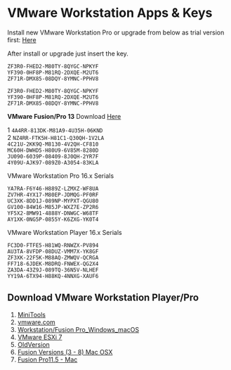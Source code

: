 # VMware Workstation Apps & Keys

Install new VMware Workstation Pro or upgrade from below as trial version first:  [Here](https://www.vmware.com/products/workstation-pro/workstation-pro-evaluation.html)

After install or upgrade just insert the key.
```
ZF3R0-FHED2-M80TY-8QYGC-NPKYF
YF390-0HF8P-M81RQ-2DXQE-M2UT6 
ZF71R-DMX85-08DQY-8YMNC-PPHV8
```

```
ZF3R0-FHED2-M80TY-8QYGC-NPKYF 
YF390-0HF8P-M81RQ-2DXQE-M2UT6 
ZF71R-DMX85-08DQY-8YMNC-PPHV8
```
**VMware Fusion/Pro 13**
Download [Here](https://archive.org/download/VMware-Fusion-Pro-13-60-with-keygen-build-2423-38079) 

1 `4A4RR-813DK-M81A9-4U35H-06KND`  
2 `NZ4RR-FTK5H-H81C1-Q30QH-1V2LA`  
`4C21U-2KK9Q-M8130-4V2QH-CF810`  
`MC60H-DWHD5-H80U9-6V85M-8280D`  
`JU090-6039P-08409-8J0QH-2YR7F`  
`4Y09U-AJK97-089Z0-A3054-83KLA`

VMware Workstation Pro 16.x Serials
```
YA7RA-F6Y46-H889Z-LZMXZ-WF8UA
ZV7HR-4YX17-M80EP-JDMQG-PF0RF
UC3XK-8DD1J-089NP-MYPXT-QGU80
GV100-84W16-M85JP-WXZ7E-ZP2R6
YF5X2-8MW91-4888Y-DNWGC-W68TF
AY1XK-0NG5P-0855Y-K6ZXG-YK0T4
```
VMware Workstation Player 16.x Serials
```
FC3D0-FTFE5-H81WQ-RNWZX-PV894
AU3TA-8VFDP-08DUZ-VMM7X-YK8GF
ZF3XK-22F5K-M88AQ-ZMWQV-QCRGA
FF718-6JDEK-M8DRQ-FNWEX-QG2X4
ZA3DA-43Z9J-089TQ-36N5V-NLHEF
YY19A-6TX94-H88KQ-4NNXG-XAUF6
```
## Download VMware Workstation Player/Pro

 1. [MiniTools](https://www.minitool.com/news/vmware-workstation-player-pro-download.html)
 2. [vmware.com](https://www.vmware.com/products/workstation-player.html)
 3. [Workstation/Fusion Pro_Windows_macOS](https://archive.org/download/vmwareworkstationarchive)
 4. [VMware ESXi 7](https://archive.org/download/vmware-esxi-7)
 5. [OldVersion](https://archive.org/download/vmwareworkstation_olderver)
 6. [Fusion Versions (3 - 8) Mac OSX](https://archive.org/download/VMwareFusionVersions) 
 7. [Fusion Pro11.5 - Mac](https://archive.org/download/vmware-fusion-11.5.0-14634996)
